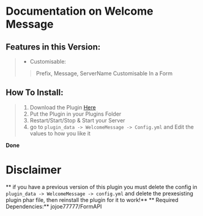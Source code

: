 # Documentation on Welcome Message

## Features in this Version:
> - Customisable:
> > Prefix, Message, ServerName Customisable In a Form

## How To Install:
> 1. Download the Plugin <a href="https://poggit.pmmp.io/p/WelcomeMessage/1.9">Here</a>
> 2. Put the Plugin in your Plugins Folder
> 3. Restart/Start/Stop & Start your Server
> 4. go to `plugin_data -> WelcomeMessage -> Config.yml` and Edit the values to how you like it
>  
**Done**

# Disclaimer
** if you have a previous version of this plugin you must delete the config in `plugin_data -> WelcomeMessage -> config.yml` and delete the prexesisting plugin phar file, then reinstall the plugin for it to work!**
** Required Dependencies:**
jojoe77777/FormAPI 
